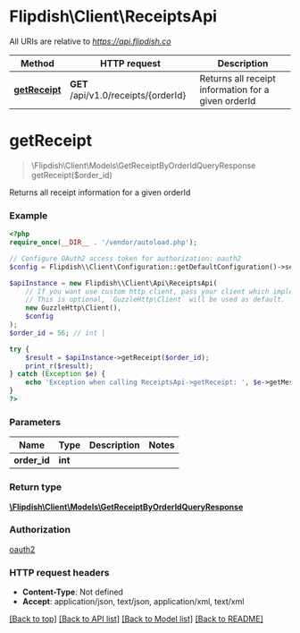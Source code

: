 # Flipdish\\Client\ReceiptsApi

All URIs are relative to *https://api.flipdish.co*

Method | HTTP request | Description
------------- | ------------- | -------------
[**getReceipt**](ReceiptsApi.md#getReceipt) | **GET** /api/v1.0/receipts/{orderId} | Returns all receipt information for a given orderId


# **getReceipt**
> \Flipdish\\Client\Models\GetReceiptByOrderIdQueryResponse getReceipt($order_id)

Returns all receipt information for a given orderId

### Example
```php
<?php
require_once(__DIR__ . '/vendor/autoload.php');

// Configure OAuth2 access token for authorization: oauth2
$config = Flipdish\\Client\Configuration::getDefaultConfiguration()->setAccessToken('YOUR_ACCESS_TOKEN');

$apiInstance = new Flipdish\\Client\Api\ReceiptsApi(
    // If you want use custom http client, pass your client which implements `GuzzleHttp\ClientInterface`.
    // This is optional, `GuzzleHttp\Client` will be used as default.
    new GuzzleHttp\Client(),
    $config
);
$order_id = 56; // int | 

try {
    $result = $apiInstance->getReceipt($order_id);
    print_r($result);
} catch (Exception $e) {
    echo 'Exception when calling ReceiptsApi->getReceipt: ', $e->getMessage(), PHP_EOL;
}
?>
```

### Parameters

Name | Type | Description  | Notes
------------- | ------------- | ------------- | -------------
 **order_id** | **int**|  |

### Return type

[**\Flipdish\\Client\Models\GetReceiptByOrderIdQueryResponse**](../Model/GetReceiptByOrderIdQueryResponse.md)

### Authorization

[oauth2](../../README.md#oauth2)

### HTTP request headers

 - **Content-Type**: Not defined
 - **Accept**: application/json, text/json, application/xml, text/xml

[[Back to top]](#) [[Back to API list]](../../README.md#documentation-for-api-endpoints) [[Back to Model list]](../../README.md#documentation-for-models) [[Back to README]](../../README.md)

